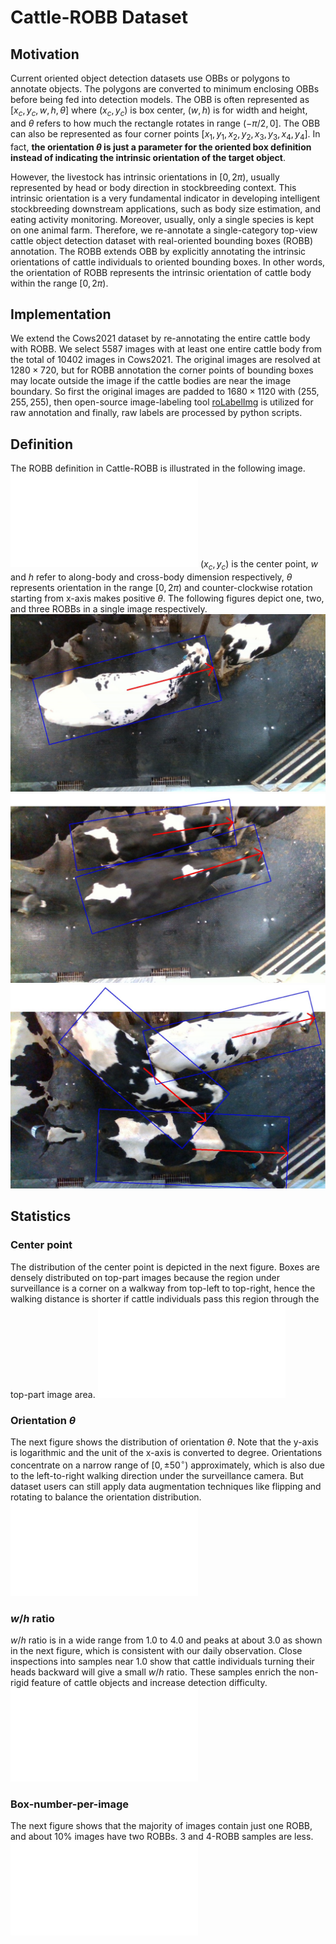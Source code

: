 # Cattle-ROBB Dataset
## Motivation
Current oriented object detection datasets use OBBs or polygons to annotate objects. 
The polygons are converted to minimum enclosing OBBs before being fed into detection models. 
The OBB is often represented as $[x_c, y_c, w, h, \theta]$ where $(x_c, y_c)$ is box center, $(w, h)$ is for width and height, 
and $\theta$ refers to how much the rectangle rotates in range $(-\pi/2,0]$. 
The OBB can also be represented as four corner points $[x_1, y_1, x_2, y_2, x_3, y_3, x_4, y_4]$. 
In fact, 
**the orientation $\theta$ is just a parameter for the oriented box definition instead of indicating the intrinsic orientation of the target object**. 

However, the livestock has intrinsic orientations in $[0, 2\pi)$, usually represented by head or body direction in stockbreeding context. 
This intrinsic orientation is a very fundamental indicator in developing intelligent stockbreeding downstream applications, such as body size estimation, and eating activity monitoring. 
Moreover, usually, only a single species is kept on one animal farm. 
Therefore, we re-annotate a single-category top-view cattle object detection dataset with real-oriented bounding boxes (ROBB) annotation. 
The ROBB extends OBB by explicitly annotating the intrinsic orientations of cattle individuals to oriented bounding boxes. 
In other words, the orientation of ROBB represents the intrinsic orientation of cattle body within the range $[0, 2\pi)$. 

## Implementation
We extend the Cows2021 dataset by re-annotating the entire cattle body with ROBB. 
We select 5587 images with at least one entire cattle body from the total of 10402 images in Cows2021. 
The original images are resolved at $1280 \times 720$, 
but for ROBB annotation the corner points of bounding boxes may locate outside the image if the cattle bodies are near the image boundary. 
So first the original images are padded to $1680 \times 1120$ with $(255, 255, 255)$, 
then open-source image-labeling tool [roLabelImg](https://github.com/cgvict/roLabelImg) is utilized for raw annotation and finally, 
raw labels are processed by python scripts. 

## Definition
The ROBB definition in Cattle-ROBB is illustrated in the following image. 
![image](image/2a.pdf)
$(x_c, y_c)$ is the center point, 
$w$ and $h$ refer to along-body and cross-body dimension respectively, 
$\theta$ represents orientation in the range $[0, 2\pi)$ and counter-clockwise rotation starting from x-axis makes positive $\theta$. 
The following figures depict one, two, and three ROBBs in a single image respectively. 
![image](image/2b.jpeg)
![image](image/2c.jpeg)
![image](image/2d.jpeg)

## Statistics
### Center point
The distribution of the center point is depicted in the next figure.
Boxes are densely distributed on top-part images because the region under surveillance is a corner on a walkway from top-left to top-right,
hence the walking distance is shorter if cattle individuals pass this region through the top-part image area.
![image](image/3a.pdf)

### Orientation $\theta$
The next figure shows the distribution of orientation $\theta$. 
Note that the y-axis is logarithmic and the unit of the x-axis is converted to degree.
Orientations concentrate on a narrow range of $[0, \pm50^{\circ})$ approximately,
which is also due to the left-to-right walking direction under the surveillance camera.
But dataset users can still apply data augmentation techniques like flipping and rotating to balance the orientation distribution.
![image](image/3b.pdf)

### $w/h$ ratio
$w/h$ ratio is in a wide range from 1.0 to 4.0 and peaks at about 3.0 as shown in the next figure,
which is consistent with our daily observation.
Close inspections into samples near 1.0 show that cattle individuals turning their heads backward will give a small $w/h$ ratio.
These samples enrich the non-rigid feature of cattle objects and increase detection difficulty.
![image](image/3c.pdf)

### Box-number-per-image
The next figure shows that the majority of images contain just one ROBB,
and about 10% images have two ROBBs. 3 and 4-ROBB samples are less.
![image](image/3d.pdf)
